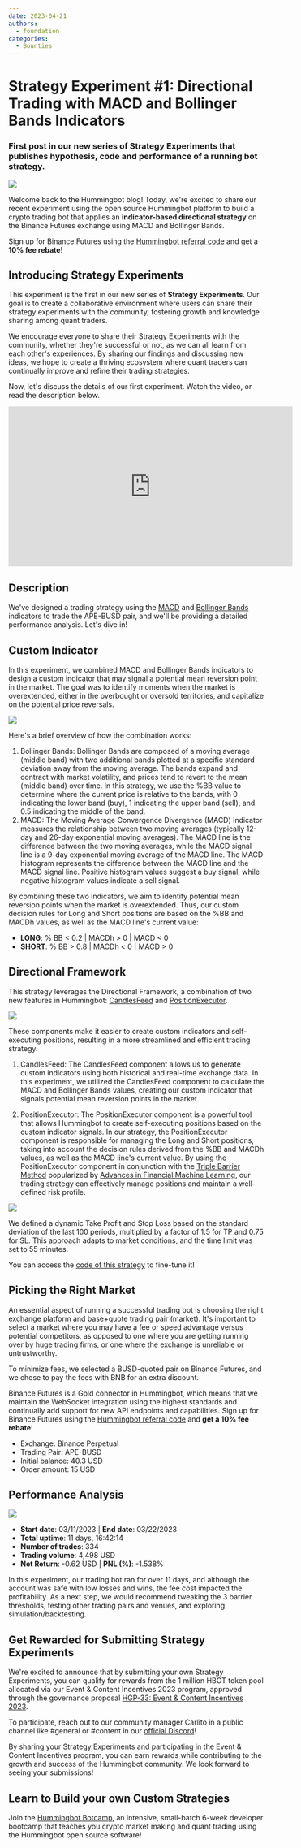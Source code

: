 ```yaml
---
date: 2023-04-21
authors:
  - foundation
categories:
  - Bounties
---
```


# Strategy Experiment #1: Directional Trading with MACD and Bollinger Bands Indicators

### First post in our new series of Strategy Experiments that publishes hypothesis, code and performance of a running bot strategy.

![](./Untitled-2.png)

Welcome back to the Hummingbot blog! Today, we're excited to share our recent experiment using the open source Hummingbot platform to build a crypto trading bot that applies an **indicator-based directional strategy** on the Binance Futures exchange using MACD and Bollinger Bands.

Sign up for Binance Futures using the [Hummingbot referral code](https://www.binance.com/en/futures/ref?code=hummingbot) and get a **10% fee rebate**!

## Introducing Strategy Experiments

This  experiment is the first in our new series of **Strategy Experiments**. Our goal is to create a collaborative environment where users can share their strategy experiments with the community, fostering growth and knowledge sharing among quant traders.

We encourage everyone to share their Strategy Experiments with the community, whether they're successful or not, as we can all learn from each other's experiences. By sharing our findings and discussing new ideas, we hope to create a thriving ecosystem where quant traders can continually improve and refine their trading strategies.

Now, let's discuss the details of our first experiment. Watch the video, or read the description below.

<!-- more -->

<iframe width="560" height="315" src="https://www.youtube.com/embed/uKFBu2bSU1Y" title="YouTube video player" frameborder="0" allow="accelerometer; autoplay; clipboard-write; encrypted-media; gyroscope; picture-in-picture; web-share" allowfullscreen></iframe>

## Description

We've designed a trading strategy using the [MACD](https://www.investopedia.com/terms/m/macd.asp) and [Bollinger Bands](https://www.investopedia.com/terms/b/bollingerbands.asp) indicators to trade the APE-BUSD pair, and we'll be providing a detailed performance analysis. Let's dive in!

## Custom Indicator

In this experiment, we combined MACD and Bollinger Bands indicators to design a custom indicator that may signal a potential mean reversion point in the market. The goal was to identify moments when the market is overextended, either in the overbought or oversold territories, and capitalize on the potential price reversals.

![](./Bollinger-bands-and-macd_body_BreakoutstrategyusingbollingerbandsandMACD.png.full-1.png)

Here's a brief overview of how the combination works:

1. Bollinger Bands: Bollinger Bands are composed of a moving average (middle band) with two additional bands plotted at a specific standard deviation away from the moving average. The bands expand and contract with market volatility, and prices tend to revert to the mean (middle band) over time. In this strategy, we use the %BB value to determine where the current price is relative to the bands, with 0 indicating the lower band (buy), 1 indicating the upper band (sell), and 0.5 indicating the middle of the band.
2. MACD: The Moving Average Convergence Divergence (MACD) indicator measures the relationship between two moving averages (typically 12-day and 26-day exponential moving averages). The MACD line is the difference between the two moving averages, while the MACD signal line is a 9-day exponential moving average of the MACD line. The MACD histogram represents the difference between the MACD line and the MACD signal line. Positive histogram values suggest a buy signal, while negative histogram values indicate a sell signal.

By combining these two indicators, we aim to identify potential mean reversion points when the market is overextended. Thus, our custom decision rules for Long and Short positions are based on the %BB and MACDh values, as well as the MACD line's current value:

- **LONG**: % BB < 0.2 | MACDh > 0 | MACD < 0
- **SHORT**: % BB > 0.8 | MACDh < 0 | MACD > 0

## Directional Framework

This strategy leverages the Directional Framework, a combination of two new features in Hummingbot: [CandlesFeed](https://hummingbot.org/scripts/candles-feed/) and [PositionExecutor](https://hummingbot.org/scripts/smart-components/).

![](./Screen-Shot-2023-04-21-at-3.04.45-PM.png)

These components make it easier to create custom indicators and self-executing positions, resulting in a more streamlined and efficient trading strategy.

1. CandlesFeed: The CandlesFeed component allows us to generate custom indicators using both historical and real-time exchange data. In this experiment, we utilized the CandlesFeed component to calculate the MACD and Bollinger Bands values, creating our custom indicator that signals potential mean reversion points in the market.

2. PositionExecutor: The PositionExecutor component is a powerful tool that allows Hummingbot to create self-executing positions based on the custom indicator signals. In our strategy, the PositionExecutor component is responsible for managing the Long and Short positions, taking into account the decision rules derived from the %BB and MACDh values, as well as the MACD line's current value. By using the PositionExecutor component in conjunction with the [Triple Barrier Method](https://www.mlfinlab.com/en/latest/labeling/tb_meta_labeling.html) popularized by [Advances in Financial Machine Learning](https://www.amazon.com/Advances-Financial-Machine-Learning-Marcos/dp/1119482089?ref=hummingbot.org), our trading strategy can effectively manage positions and maintain a well-defined risk profile.

![](./Screen-Shot-2023-04-21-at-3.04.54-PM-1.png)


We defined a dynamic Take Profit and Stop Loss based on the standard deviation of the last 100 periods, multiplied by a factor of 1.5 for TP and 0.75 for SL. This approach adapts to market conditions, and the time limit was set to 55 minutes.

You can access the [code of this strategy](https://gist.github.com/cardosofede/54d31cae1d9bb0e6d70ead6191ca05d6?ref=blog.hummingbot.org) to fine-tune it!

## Picking the Right Market

An essential aspect of running a successful trading bot is choosing the right exchange platform and base+quote trading pair (market). It's important to select a market where you may have a fee or speed advantage versus potential competitors, as opposed to one where you are getting running over by huge trading firms, or one where the exchange is unreliable or untrustworthy.

To minimize fees, we selected a BUSD-quoted pair on Binance Futures, and we chose to pay the fees with BNB for an extra discount.

Binance Futures is a Gold connector in Hummingbot, which means that we maintain the WebSocket integration using the highest standards and continually add support for new API endpoints and capabilities. Sign up for Binance Futures using the [Hummingbot referral code](https://www.binance.com/en/futures/ref?code=hummingbot) and **get a 10% fee rebate**!

- Exchange: Binance Perpetual
- Trading Pair: APE-BUSD
- Initial balance: 40.3 USD
- Order amount: 15 USD

## Performance Analysis

![](./Untitled.png)

- **Start date**: 03/11/2023 | **End date**: 03/22/2023
- **Total uptime**: 11 days, 16:42:14
- **Number of trades**: 334
- **Trading volume**: 4,498 USD
- **Net Return**: -0.62 USD | **PNL (%)**: -1.538%

In this experiment, our trading bot ran for over 11 days, and although the account was safe with low losses and wins, the fee cost impacted the profitability. As a next step, we would recommend tweaking the 3 barrier thresholds, testing other trading pairs and venues, and exploring simulation/backtesting.

## Get Rewarded for Submitting Strategy Experiments

We're excited to announce that by submitting your own Strategy Experiments, you can qualify for rewards from the 1 million HBOT token pool allocated via our Event & Content Incentives 2023 program, approved through the governance proposal [HGP-33: Event & Content Incentives 2023](https://snapshot.org/?ref=blog.hummingbot.org#/hbot.eth/proposal/0x743f6d94a36dd4a70ab0bb64648c229f538ae0ff3ddd56da0fe47d90d2d920f7).

To participate, reach out to our community manager Carlito in a public channel like #general or #content in our [official Discord](https://discord.gg/hummingbot)!

By sharing your Strategy Experiments and participating in the Event & Content Incentives program, you can earn rewards while contributing to the growth and success of the Hummingbot community. We look forward to seeing your submissions!

## Learn to Build your own Custom Strategies

Join the [Hummingbot Botcamp](https://hummingbot.org/botcamp/), an intensive, small-batch 6-week developer bootcamp that teaches you crypto market making and quant trading using the Hummingbot open source software!